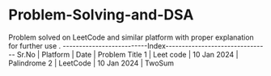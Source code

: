 # Problem-Solving-and-DSA
Problem solved on LeetCode and similar platform with proper explanation for further use .
--------------------------Index--------------------------------
Sr.No |   Platform      | Date            | Problem Title 
    1 |   Leet code     |  10 Jan 2024    | Palindrome
    2 |   LeetCode      |   10 Jan 2024   | TwoSum 